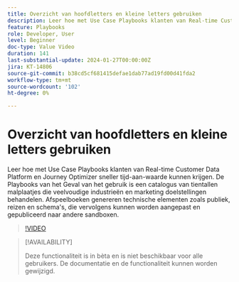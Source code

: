 ```yaml
---
title: Overzicht van hoofdletters en kleine letters gebruiken
description: Leer hoe met Use Case Playbooks klanten van Real-time Customer Data Platform en Journey Optimizer sneller tijd-aan-waarde kunnen krijgen.
feature: Playbooks
role: Developer, User
level: Beginner
doc-type: Value Video
duration: 141
last-substantial-update: 2024-01-27T00:00:00Z
jira: KT-14806
source-git-commit: b38cd5cf681415defae1dab77ad19fd00d41fda2
workflow-type: tm+mt
source-wordcount: '102'
ht-degree: 0%

---
```



# Overzicht van hoofdletters en kleine letters gebruiken

Leer hoe met Use Case Playbooks klanten van Real-time Customer Data Platform en Journey Optimizer sneller tijd-aan-waarde kunnen krijgen. De Playbooks van het Geval van het gebruik is een catalogus van tientallen malplaatjes die veelvoudige industrieën en marketing doelstellingen behandelen. Afspeelboeken genereren technische elementen zoals publiek, reizen en schema&#39;s, die vervolgens kunnen worden aangepast en gepubliceerd naar andere sandboxen.

>[!VIDEO](https://video.tv.adobe.com/v/3426896/?learn=on)

>[!AVAILABILITY]
>
>Deze functionaliteit is in bèta en is niet beschikbaar voor alle gebruikers. De documentatie en de functionaliteit kunnen worden gewijzigd.